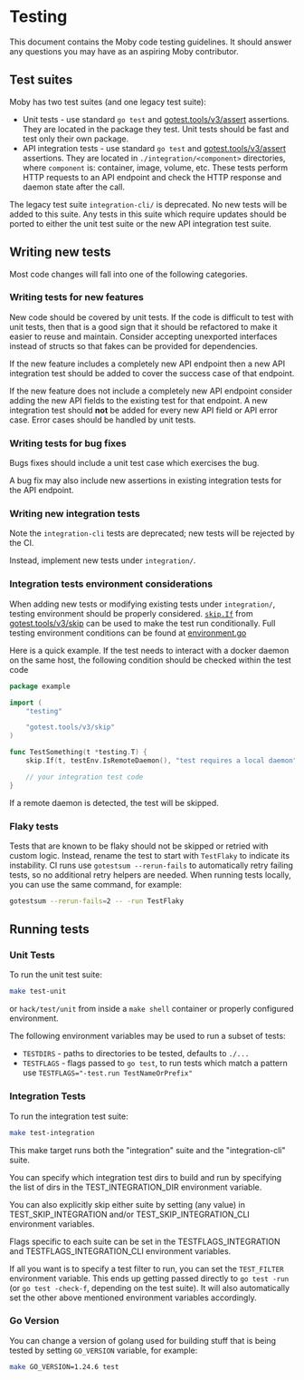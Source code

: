 # Testing

This document contains the Moby code testing guidelines. It should answer any 
questions you may have as an aspiring Moby contributor.

## Test suites

Moby has two test suites (and one legacy test suite):

* Unit tests - use standard `go test` and
  [gotest.tools/v3/assert](https://pkg.go.dev/gotest.tools/v3/assert) assertions. They are located in
  the package they test. Unit tests should be fast and test only their own 
  package.
* API integration tests - use standard `go test` and
  [gotest.tools/v3/assert](https://pkg.go.dev/gotest.tools/v3/assert) assertions. They are located in
  `./integration/<component>` directories, where `component` is: container,
  image, volume, etc. These tests perform HTTP requests to an API endpoint and
  check the HTTP response and daemon state after the call.

The legacy test suite `integration-cli/` is deprecated. No new tests will be 
added to this suite. Any tests in this suite which require updates should be 
ported to either the unit test suite or the new API integration test suite.

## Writing new tests

Most code changes will fall into one of the following categories.

### Writing tests for new features

New code should be covered by unit tests. If the code is difficult to test with
unit tests, then that is a good sign that it should be refactored to make it
easier to reuse and maintain. Consider accepting unexported interfaces instead
of structs so that fakes can be provided for dependencies.

If the new feature includes a completely new API endpoint then a new API 
integration test should be added to cover the success case of that endpoint.

If the new feature does not include a completely new API endpoint consider 
adding the new API fields to the existing test for that endpoint. A new 
integration test should **not** be added for every new API field or API error 
case. Error cases should be handled by unit tests.

### Writing tests for bug fixes

Bugs fixes should include a unit test case which exercises the bug.

A bug fix may also include new assertions in existing integration tests for the
API endpoint.

### Writing new integration tests

Note the `integration-cli` tests are deprecated; new tests will be rejected by
the CI.

Instead, implement new tests under `integration/`.

### Integration tests environment considerations

When adding new tests or modifying existing tests under `integration/`, testing
environment should be properly considered. [`skip.If`](https://pkg.go.dev/gotest.tools/v3/skip#If) from 
[gotest.tools/v3/skip](https://pkg.go.dev/gotest.tools/v3/skip) can be used to make the 
test run conditionally. Full testing environment conditions can be found at 
[environment.go](https://github.com/moby/moby/blob/311b2c87e125c6d4198014369e313135cf928a8a/testutil/environment/environment.go)

Here is a quick example. If the test needs to interact with a docker daemon on 
the same host, the following condition should be checked within the test code

```go
package example

import (
	"testing"

	"gotest.tools/v3/skip"
)

func TestSomething(t *testing.T) {
	skip.If(t, testEnv.IsRemoteDaemon(), "test requires a local daemon")

	// your integration test code
}
```

If a remote daemon is detected, the test will be skipped.

### Flaky tests

Tests that are known to be flaky should not be skipped or retried with custom
logic. Instead, rename the test to start with `TestFlaky` to indicate its
instability. CI runs use `gotestsum --rerun-fails` to automatically retry
failing tests, so no additional retry helpers are needed. When running tests
locally, you can use the same command, for example:

```bash
gotestsum --rerun-fails=2 -- -run TestFlaky
```

## Running tests

### Unit Tests

To run the unit test suite:

```bash
make test-unit
```

or `hack/test/unit` from inside a `make shell` container or properly
configured environment.

The following environment variables may be used to run a subset of tests:

* `TESTDIRS` - paths to directories to be tested, defaults to `./...`
* `TESTFLAGS` - flags passed to `go test`, to run tests which match a pattern
  use `TESTFLAGS="-test.run TestNameOrPrefix"`

### Integration Tests

To run the integration test suite:

```bash
make test-integration
```

This make target runs both the "integration" suite and the "integration-cli"
suite.

You can specify which integration test dirs to build and run by specifying
the list of dirs in the TEST_INTEGRATION_DIR environment variable.

You can also explicitly skip either suite by setting (any value) in
TEST_SKIP_INTEGRATION and/or TEST_SKIP_INTEGRATION_CLI environment variables.

Flags specific to each suite can be set in the TESTFLAGS_INTEGRATION and
TESTFLAGS_INTEGRATION_CLI environment variables.

If all you want is to specify a test filter to run, you can set the
`TEST_FILTER` environment variable. This ends up getting passed directly to `go
test -run` (or `go test -check-f`, depending on the test suite). It will also
automatically set the other above mentioned environment variables accordingly.

### Go Version

You can change a version of golang used for building stuff that is being tested
by setting `GO_VERSION` variable, for example:

```bash
make GO_VERSION=1.24.6 test
```

